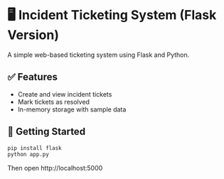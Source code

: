 # 🖥️ Incident Ticketing System (Flask Version)

A simple web-based ticketing system using Flask and Python.

## ✅ Features
- Create and view incident tickets
- Mark tickets as resolved
- In-memory storage with sample data

## 🚀 Getting Started
```bash
pip install flask
python app.py
```
Then open http://localhost:5000